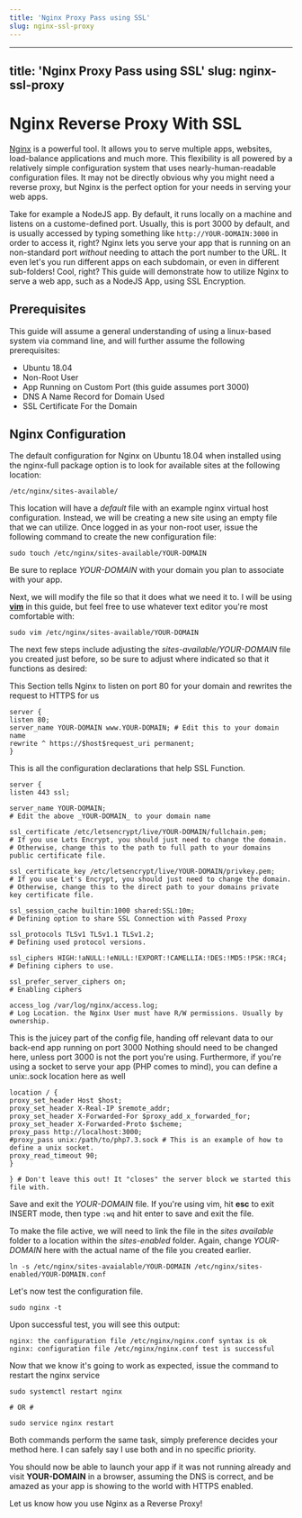 ```yaml
---
title: 'Nginx Proxy Pass using SSL'
slug: nginx-ssl-proxy
---
```


---
title: 'Nginx Proxy Pass using SSL'
slug: nginx-ssl-proxy
---

# Nginx Reverse Proxy With SSL

[Nginx](http://nginx.org/) is a powerful tool. It allows you to serve multiple apps, websites, load-balance applications and much more. This flexibility is all powered by a relatively simple configuration system that uses nearly-human-readable configuration files. It may not be directly obvious why you might need a reverse proxy, but Nginx is the perfect option for your needs in serving your web apps. 

Take for example a NodeJS app. By default, it runs locally on a machine and listens on a custome-defined port. Usually, this is port 3000 by default, and is usually accessed by typing something like ```http://YOUR-DOMAIN:3000``` in order to access it, right? Nginx lets you serve your app that is running on an non-standard port _without_ needing to attach the port number to the URL. It even let's you run different apps on each subdomain, or even in different sub-folders! Cool, right?  This guide will demonstrate how to utilize Nginx to serve a web app, such as a NodeJS App, using SSL Encryption. 

## Prerequisites

This guide will assume a general understanding of using a linux-based system via command line, and will further assume the following prerequisites:

* Ubuntu 18.04
* Non-Root User
* App Running on Custom Port (this guide assumes port 3000)
* DNS A Name Record for Domain Used
* SSL Certificate For the Domain

## Nginx Configuration

The default configuration for Nginx on Ubuntu 18.04 when installed using the nginx-full package option is to look for available sites at the following location: 

```/etc/nginx/sites-available/```

This location will have a *default* file with an example nginx virtual host configuration. Instead, we will be creating a new site using an empty file that we can utilize. Once logged in as your non-root user, issue the following command to create the new configuration file:

    sudo touch /etc/nginx/sites-available/YOUR-DOMAIN
    
Be sure to replace _YOUR-DOMAIN_ with your domain you plan to associate with your app. 

Next, we will modify the file so that it does what we need it to. I will be using [**vim**](https://www.vim.org/) in this guide, but feel free to use whatever text editor you're most comfortable with: 

    sudo vim /etc/nginx/sites-available/YOUR-DOMAIN
    
The next few steps include adjusting the _sites-available/YOUR-DOMAIN_ file you created just before, so be sure to adjust where indicated so that it functions as desired: 


This Section tells Nginx to listen on port 80 for your domain and rewrites the request to HTTPS for us


    server {
    listen 80;
    server_name YOUR-DOMAIN www.YOUR-DOMAIN; # Edit this to your domain name
    rewrite ^ https://$host$request_uri permanent;
    }


This is all the configuration declarations that help SSL Function.


    server {
    listen 443 ssl;

    server_name YOUR-DOMAIN;                                               
    # Edit the above _YOUR-DOMAIN_ to your domain name
   
    ssl_certificate /etc/letsencrypt/live/YOUR-DOMAIN/fullchain.pem;       
    # If you use Lets Encrypt, you should just need to change the domain. 
    # Otherwise, change this to the path to full path to your domains public certificate file.
   
    ssl_certificate_key /etc/letsencrypt/live/YOUR-DOMAIN/privkey.pem;     
    # If you use Let's Encrypt, you should just need to change the domain.
    # Otherwise, change this to the direct path to your domains private key certificate file.
   
    ssl_session_cache builtin:1000 shared:SSL:10m;                        
    # Defining option to share SSL Connection with Passed Proxy
   
    ssl_protocols TLSv1 TLSv1.1 TLSv1.2;                                  
    # Defining used protocol versions. 
   
    ssl_ciphers HIGH:!aNULL:!eNULL:!EXPORT:!CAMELLIA:!DES:!MD5:!PSK:!RC4; 
    # Defining ciphers to use. 
   
    ssl_prefer_server_ciphers on;                                         
    # Enabling ciphers
   
    access_log /var/log/nginx/access.log;                                 
    # Log Location. the Nginx User must have R/W permissions. Usually by ownership.
    
 
 This is the juicey part of the config file, handing off relevant data to our back-end app running on port 3000
 Nothing should need to be changed here, unless port 3000 is not the port you're using. 
 Furthermore, if you're using a socket to serve your app (PHP comes to mind), you can define a unix:.sock location here as well

    
    location / {
    proxy_set_header Host $host;
    proxy_set_header X-Real-IP $remote_addr;
    proxy_set_header X-Forwarded-For $proxy_add_x_forwarded_for;
    proxy_set_header X-Forwarded-Proto $scheme;
    proxy_pass http://localhost:3000;
    #proxy_pass unix:/path/to/php7.3.sock # This is an example of how to define a unix socket.
    proxy_read_timeout 90;
    }

    } # Don't leave this out! It "closes" the server block we started this file with. 
    
Save and exit the _YOUR-DOMAIN_ file. If you're using vim, hit **esc** to exit INSERT mode, then type ```:wq``` and hit enter to save and exit the file. 

To make the file active, we will need to link the file in the *sites available* folder to a location within the *sites-enabled* folder. Again, change _YOUR-DOMAIN_ here with the actual name of the file you created earlier.  

    ln -s /etc/nginx/sites-avaialable/YOUR-DOMAIN /etc/nginx/sites-enabled/YOUR-DOMAIN.conf


Let's now test the configuration file. 

    sudo nginx -t
    
Upon successful test, you will see this output: 

    nginx: the configuration file /etc/nginx/nginx.conf syntax is ok
    nginx: configuration file /etc/nginx/nginx.conf test is successful
    
Now that we know it's going to work as expected, issue the command to restart the nginx service

    sudo systemctl restart nginx
    
    # OR #
    
    sudo service nginx restart

Both commands perform the same task, simply preference decides your method here. I can safely say I use both and in no specific priority. 

You should now be able to launch your app if it was not running already and visit **YOUR-DOMAIN** in a browser, assuming the DNS is correct, and be amazed as your app is showing to the world with HTTPS enabled. 

Let us know how you use Nginx as a Reverse Proxy!
